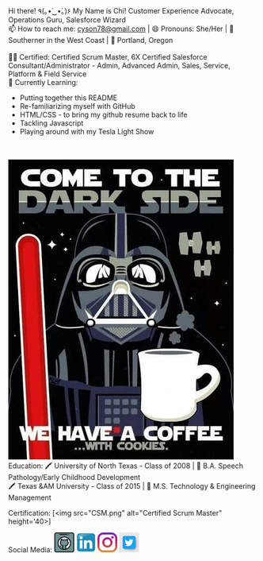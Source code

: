 Hi there! ٩(｡•́‿•̀｡)۶ My Name is Chi!
Customer Experience Advocate, Operations Guru, Salesforce Wizard
<br>
📫 How to reach me: cyson78@gmail.com | 😄 Pronouns: She/Her | 🗻 Southerner in the West Coast | 🌹 Portland, Oregon 
<br>
<br>
🧙‍♀️ Certified: Certified Scrum Master, 6X Certified Salesforce Consultant/Administrator - Admin, Advanced Admin, Sales, Service, Platform & Field Service 
<br>
🌱 Currently Learning: 
<ul>
  <li>Putting together this README</li>
  <li>Re-familiarizing myself with GitHub</li>
  <li>HTML/CSS - to bring my github resume back to life</li>
  <li>Tackling Javascript</li>
  <li>Playing around with my Tesla Light Show</li>
</ul> 
<br><br>

<img src="11190277344_fa748cbfcd_z.jpg" alt="vader" class="center">
Education: 
🖍️ University of North Texas - Class of 2008 | 📓 B.A. Speech Pathology/Early Childhood Development
<br>
🖍️ Texas &AM University - Class of 2015 | 📓 M.S. Technology & Engineering Management

Certification: 
[<img src="CSM.png" alt="Certified Scrum Master" height='40>]

Social Media: 
[<img src='githubsmicon.png' alt='github' height='40'>](https://github.com/cyson78)  [<img src='linkedinsmicon.png' alt='linkedin' height='40'>](https://www.linkedin.com/in/chi-son-05757726/)  [<img src='instagramsmicon.png' alt='instagram' height='40'>](https://www.instagram.com/yolkmonster/?hl=en/) [<img src='twitter.jpg' alt='tweet' height='40'>](https://twitter.com/chquitabanana)


